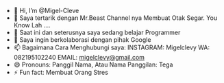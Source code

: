 - 👋 Hi, I’m @Migel-Cleve
- 👀 Saya tertarik dengan Mr.Beast Channel nya Membuat Otak Segar. You Know Lah ....
- 🌱 Saat ini dan seterusnya saya sedang belajar Programmer
- 💞️ Saya ingin berkolaborasi dengan pihak Google
- 📫 Bagaimana Cara Menghubungi saya: INSTAGRAM: Migelclevy WA: 082195102240 EMAIL: migelclevy@gmail.com
- 😄 Pronouns: Panggil Nama, Atau Nama Panggilan: Tega
- ⚡ Fun fact: Membuat Orang Stres

<!---
Migel-Cleve/Migel-Cleve is a ✨ special ✨ repository because its `README.md` (this file) appears on your GitHub profile.
You can click the Preview link to take a look at your changes.
--->

